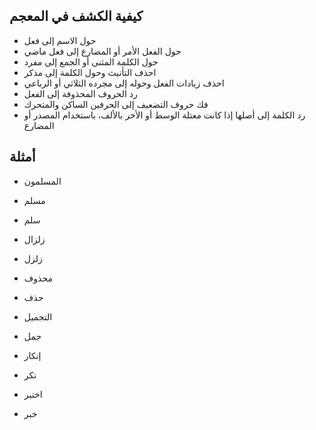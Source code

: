 ## كيفية الكشف في المعجم

- حول الاسم إلى فعل
- حول الفعل الأمر أو المضارع إلى فعل ماضي
- حول الكلمة المثنى أو الجمع إلى مفرد
- احذف التأنيث وحول الكلمة إلى مذكر
- احذف زيادات الفعل وحوله إلى مجرده الثلاثي أو الرباعي
- رد الحروف المحذوفة إلى الفعل
- فك حروف التضعيف إلى الحرفين الساكن والمتحرك
- رد الكلمة إلى أصلها إذا كانت معتلة الوسط أو الأخر بالألف، باستخدام المصدر أو المضارع

## أمثلة

- المسلمون
- مسلم
- سلم

- زلزال
- زلزل

- محذوف
- حذف

- التجميل
- جمل

- إنكار
- نكر

- اختبر
- خبر